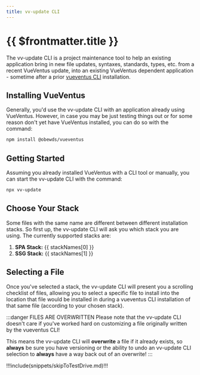 ```yaml
---
title: vv-update CLI
---
```


<script setup>
    import DocsPackageVersion from '../../src/views/compos/DocsPackageVersion.vue'
    import cliData from '../../cli/helpers/cliData.mjs'

    let stackKeys = Object.keys(cliData.stacks)
    let stackNames = []
    for (let i=0; i < stackKeys.length; i++) {
        stackNames.push(cliData.stacks[stackKeys[i]].name)
    }
</script>






# {{ $frontmatter.title }}

The vv-update CLI is a project maintenance tool to help an existing application bring in new file updates, syntaxes, standards, types, etc. from a recent VueVentus update, into an existing VueVentus dependent application - sometime after a prior [vueventus CLI](/guides/vueventus-cli) installation.








## Installing VueVentus

Generally, you'd use the vv-update CLI with an application already using VueVentus. However, in case you may be just testing things out or for some reason don't yet have VueVentus installed, you can do so with the command:

```bash
npm install @obewds/vueventus
```






## Getting Started

Assuming you already installed VueVentus with a CLI tool or manually, you can start the vv-update CLI with the command:

```bash
npx vv-update
```









## Choose Your Stack

Some files with the same name are different between different installation stacks. So first up, the vv-update CLI will ask you which stack you are using. The currently supported stacks are:

1. **SPA Stack:** {{ stackNames[0] }}
1. **SSG Stack:** {{ stackNames[1] }}








## Selecting a File

Once you've selected a stack, the vv-update CLI will present you a scrolling checklist of files, allowing you to select a specific file to install into the location that file would be installed in during a vueventus CLI installation of that same file (according to your chosen stack).

:::danger FILES ARE OVERWRITTEN
Please note that the vv-update CLI doesn't care if you've worked hard on customizing a file originally written by the vueventus CLI!

This means the vv-update CLI will **overwrite** a file if it already exists, so **always** be sure you have versioning or the ability to undo an vv-update CLI selection to **always** have a way back out of an overwrite!
:::








!!!include(snippets/skipToTestDrive.md)!!!






<DocsPackageVersion/>
